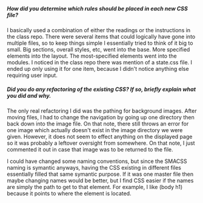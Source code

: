 ##### How did you determine which rules should be placed in each new CSS file?

I basically used a combination of either the readings or the instructions in the class repo. There were several items that could logically have gone into multiple files, so to keep things simple I essentially tried to think of it big to small. Big sections, overall styles, etc, went into the base. More specified elements into the layout. The most-specified elements went into the modules. I noticed in the class repo there was mention of a state.css file. I ended up only using it for one item, because I didn't notice anything else requiring user input.

##### Did you do any refactoring of the existing CSS? If so, briefly explain what you did and why.

The only real refactoring I did was the pathing for background images. After moving files, I had to change the navigation by going up one directory then back down into the image file. On that note, there still throws an error for one image which actually doesn't exist in the image directory we were given. However, it does not seem to effect anything on the displayed page so it was probably a leftover oversight from somewhere. On that note, I just commented it out in case that image was to be returned to the file. 

I could have changed some naming conventions, but since the SMACSS naming is symantic anyways, having the CSS existing in different files essentially filled that same symantic purpose. If it was one master file then maybe changing names would be better, but I find CSS easier if the names are simply the path to get to that element. For example, I like (body h1) because it points to where the element is located.
